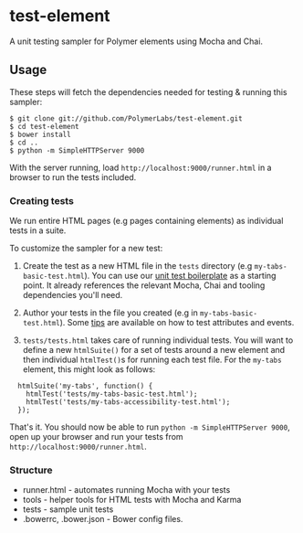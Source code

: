test-element
====================

A unit testing sampler for Polymer elements using Mocha and Chai.

## Usage

These steps will fetch the dependencies needed for testing & running this sampler:

```
$ git clone git://github.com/PolymerLabs/test-element.git
$ cd test-element
$ bower install
$ cd ..
$ python -m SimpleHTTPServer 9000
```

With the server running, load `http://localhost:9000/runner.html` in a browser to run the tests included. 

### Creating tests

We run entire HTML pages (e.g pages containing elements) as individual tests in a suite. 

To customize the sampler for a new test:

1. Create the test as a new HTML file in the `tests` directory (e.g `my-tabs-basic-test.html`). You can use our [unit test boilerplate](https://raw.githubusercontent.com/PolymerLabs/unit-tests-sampler/master/tests/sample-test.html) as a starting point. It already references the relevant Mocha, Chai and tooling dependencies you'll need.
2. Author your tests in the file you created (e.g in `my-tabs-basic-test.html`). Some [tips](https://gist.github.com/addyosmani/b318ca7618eed38c05e1) are available on how to test attributes and events.

3. `tests/tests.html` takes care of running individual tests. You will want to define a new `htmlSuite()` for a set of tests around a new element and then individual `htmlTest()`s for running each test file. For the `my-tabs` element, this might look as follows:

```
  htmlSuite('my-tabs', function() {
    htmlTest('tests/my-tabs-basic-test.html');
    htmlTest('tests/my-tabs-accessibility-test.html');
  });
```

That's it. You should now be able to run `python -m SimpleHTTPServer 9000`, open up your browser and run your tests from `http://localhost:9000/runner.html`.

### Structure

* runner.html - automates running Mocha with your tests
* tools - helper tools for HTML tests with Mocha and Karma
* tests - sample unit tests
* .bowerrc, .bower.json - Bower config files.

